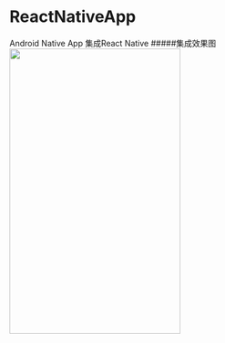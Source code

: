 # ReactNativeApp
Android Native App 集成React Native
#####集成效果图
<img width="300" height="500" src="http://img.blog.csdn.net/20170213212617880"/>
